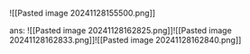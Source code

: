 ![[Pasted image 20241128155500.png]]

ans: 
![[Pasted image 20241128162825.png]]![[Pasted image 20241128162833.png]]![[Pasted image 20241128162840.png]]